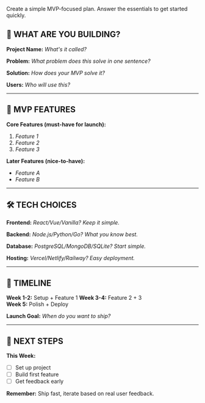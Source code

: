 Create a simple MVP-focused plan. Answer the essentials to get started quickly.

## 🎯 WHAT ARE YOU BUILDING?

**Project Name:** _What's it called?_

**Problem:** _What problem does this solve in one sentence?_

**Solution:** _How does your MVP solve it?_

**Users:** _Who will use this?_

---

## 🚀 MVP FEATURES

**Core Features (must-have for launch):**
1. _Feature 1_
2. _Feature 2_ 
3. _Feature 3_

**Later Features (nice-to-have):**
- _Feature A_
- _Feature B_

---

## 🛠️ TECH CHOICES

**Frontend:** _React/Vue/Vanilla? Keep it simple._

**Backend:** _Node.js/Python/Go? What you know best._

**Database:** _PostgreSQL/MongoDB/SQLite? Start simple._

**Hosting:** _Vercel/Netlify/Railway? Easy deployment._

---

## 📅 TIMELINE

**Week 1-2:** Setup + Feature 1
**Week 3-4:** Feature 2 + 3  
**Week 5:** Polish + Deploy

**Launch Goal:** _When do you want to ship?_

---

## 📝 NEXT STEPS

**This Week:**
- [ ] Set up project
- [ ] Build first feature
- [ ] Get feedback early

**Remember:** Ship fast, iterate based on real user feedback.
